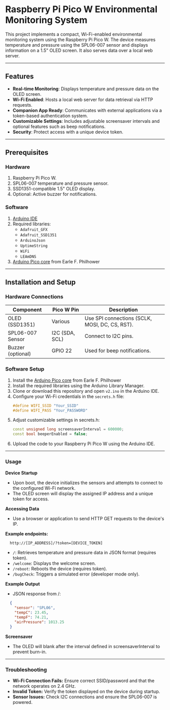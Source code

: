 # Raspberry Pi Pico W Environmental Monitoring System

This project implements a compact, Wi-Fi-enabled environmental monitoring system using the Raspberry Pi Pico W. The device measures temperature and pressure using the SPL06-007 sensor and displays information on a 1.5" OLED screen. It also serves data over a local web server.

---

## Features

- **Real-time Monitoring**: Displays temperature and pressure data on the OLED screen.
- **Wi-Fi Enabled**: Hosts a local web server for data retrieval via HTTP requests.
- **Companion App Ready**: Communicates with external applications via a token-based authentication system.
- **Customizable Settings**: Includes adjustable screensaver intervals and optional features such as beep notifications.
- **Security**: Protect access with a unique device token.

---

## Prerequisites

### Hardware
1. Raspberry Pi Pico W.
2. SPL06-007 temperature and pressure sensor.
3. SSD1351-compatible 1.5" OLED display.
4. Optional: Active buzzer for notifications.

### Software
1. [Arduino IDE](https://www.arduino.cc/en/software)
2. Required libraries:
   - `Adafruit_GFX`
   - `Adafruit_SSD1351`
   - `ArduinoJson`
   - `UptimeString`
   - `WiFi`
   - `LEAmDNS`
3. [Arduino Pico core](https://github.com/earlephilhower/arduino-pico) from Earle F. Philhower

---

## Installation and Setup

### Hardware Connections

| Component        | Pico W Pin | Description                         |
|-------------------|------------|-------------------------------------|
| OLED (SSD1351)   | Various    | Use SPI connections (SCLK, MOSI, DC, CS, RST). |
| SPL06-007 Sensor | I2C (SDA, SCL) | Connect to I2C pins.                 |
| Buzzer (optional) | GPIO 22   | Used for beep notifications.         |

### Software Setup

1.  Install the [Arduino Pico core](https://github.com/earlephilhower/arduino-pico) from Earle F. Philhower
2. Install the required libraries using the Arduino Library Manager.
3. Clone or download this repository and open `v2.ino` in the Arduino IDE.
4. Configure your Wi-Fi credentials in the `secrets.h` file:
   ```cpp
   #define WIFI_SSID "Your_SSID"
   #define WIFI_PASS "Your_PASSWORD"

5. Adjust customizable settings in secrets.h:
   ```cpp
   const unsigned long screensaverInterval = 600000;
   const bool beeperEnabled = false;

6. Upload the code to your Raspberry Pi Pico W using the Arduino IDE.
---
### Usage
**Device Startup**
- Upon boot, the device initializes the sensors and attempts to connect to the configured Wi-Fi network.
- The OLED screen will display the assigned IP address and a unique token for access.

**Accessing Data**
- Use a browser or application to send HTTP GET requests to the device's IP.

**Example endpoints:**
```bash
  http://[IP_ADDRESS]/?token=[DEVICE_TOKEN]
```
- `/`: Retrieves temperature and pressure data in JSON format (requires token).
- `/welcome`: Displays the welcome screen.
- `/reboot`: Reboots the device (requires token).
- `/bugCheck`: Triggers a simulated error (developer mode only).

**Example Output**
- JSON response from /:

```json
  {
    "sensor": "SPL06",
    "tempC": 23.45,
    "tempF": 74.21,
    "airPressure": 1013.25
  }
```
**Screensaver**
- The OLED will blank after the interval defined in screensaverInterval to prevent burn-in.
---
### Troubleshooting
- **Wi-Fi Connection Fails:** Ensure correct SSID/password and that the network operates on 2.4 GHz.
- **Invalid Token:** Verify the token displayed on the device during startup.
- **Sensor Issues:** Check I2C connections and ensure the SPL06-007 is powered.
